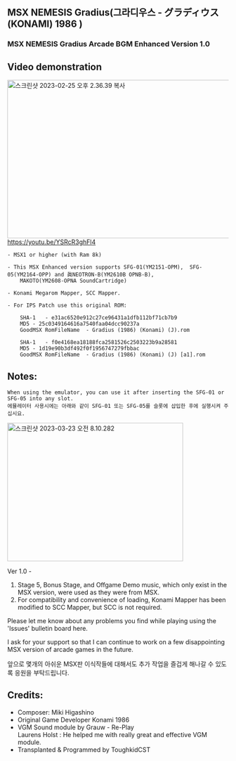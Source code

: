 ## MSX NEMESIS Gradius(그라디우스 - グラディウス (KONAMI) 1986  )
### MSX NEMESIS Gradius Arcade BGM Enhanced Version 1.0


## Video demonstration
<a data-flickr-embed="true" href="https://youtu.be/YSRcR3ghFl4" title="스크린샷 2023-02-25 오후 2.36.39 복사"><img src="https://live.staticflickr.com/65535/52764217169_66ce01bc7c_z.jpg" width="640" height="360" alt="스크린샷 2023-02-25 오후 2.36.39 복사"/>
https://youtu.be/YSRcR3ghFl4

	- MSX1 or higher (with Ram 8k) 
 
	- This MSX Enhanced version supports SFG-01(YM2151-OPM),  SFG-05(YM2164-OPP) and 眞NEOTRON-B(YM2610B OPNB-B), 
		MAKOTO(YM2608-OPNA SoundCartridge)
 
	- Konami Megarom Mapper, SCC Mapper. 
	
	- For IPS Patch use this original ROM:

    	SHA-1 	- e31ac6520e912c27ce96431a1dfb112bf71cb7b9
		MD5	- 25c0349164616a7540faa04dcc90237a 
		GoodMSX RomFileName  - Gradius (1986) (Konami) (J).rom

		SHA-1 	- f0e4168ea18188fca2581526c2503223b9a28581
		MD5	- 1d19e90b3df492f0f1956747279fbbac 
		GoodMSX RomFileName  - Gradius (1986) (Konami) (J) [a1].rom
		

## Notes:

	When using the emulator, you can use it after inserting the SFG-01 or SFG-05 into any slot.
	에뮬레이터 사용시에는 아래와 같이 SFG-01 또는 SFG-05를 슬롯에 삽입한 후에 실행시켜 주십시요. 

<a data-flickr-embed="true" href="https://youtu.be/XkGImSIZD0k" title="스크린샷 2023-03-23 오전 8.10.282"><img src="https://live.staticflickr.com/65535/52765270524_41aa7b6834_w.jpg" width="400" height="315" alt="스크린샷 2023-03-23 오전 8.10.282"/></a>


Ver 1.0 - 

1. Stage 5, Bonus Stage, and Offgame Demo music, which only exist in the MSX version, were used as they were from MSX.
2. For compatibility and convenience of loading, Konami Mapper has been modified to SCC Mapper, but SCC is not required.

Please let me know about any problems you find while playing using the 'Issues' bulletin board here.
    	
I ask for your support so that 
            I can continue to work on a few disappointing MSX version of arcade games in the future.

앞으로 몇개의 아쉬운 MSX판 이식작들에 대해서도 추가 작업을 즐겁게 해나갈 수 있도록 응원을 부탁드립니다. 


## Credits:

- Composer: 	Miki Higashino
- Original Game Developer Konami 1986
- VGM Sound module by Grauw - Re-Play                           
  Laurens Holst : He helped me with really great and effective VGM module.
- Transplanted & Programmed by ToughkidCST 

